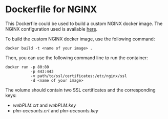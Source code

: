 # Dockerfile for NGINX

This Dockerfile could be used to build a custom NGINX docker image.
The NGINX configuration used is available [here](https://github.com/BuggleInc/PLM-nginx).

To build the custom NGINX docker image, use the following command:

```
docker build -t <name of your image> .
```

Then, you can use the following command line to run the container:
```
docker run -p 80:80
           -p 443:443
           -v path/to/ssl/certificates:/etc/nginx/ssl
           -d <name of your image>
````

The volume should contain two SSL certificates and the corresponding keys:
- *webPLM.crt* and *webPLM.key*
- *plm-accounts.crt* and *plm-accounts.key*
